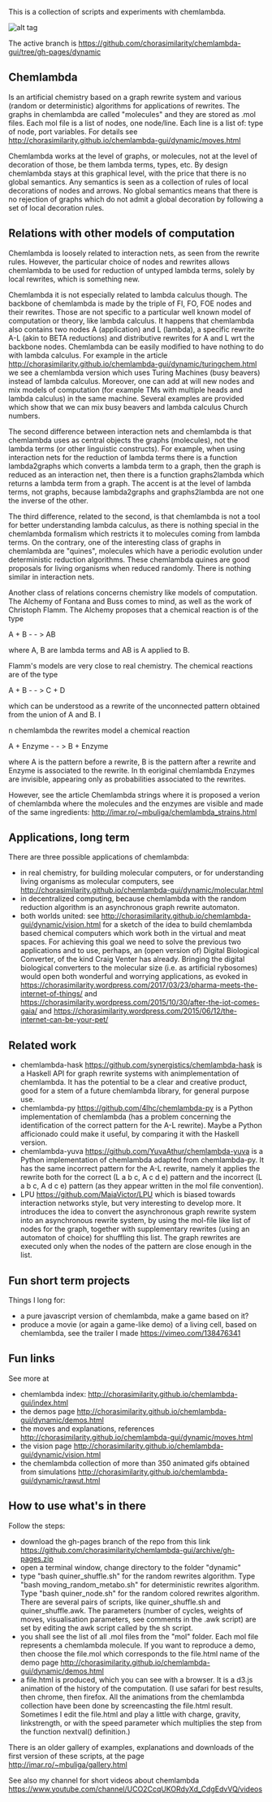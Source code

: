 This is a collection of scripts and experiments with chemlambda. 

![alt tag](tape_long_4653_2.gif)


The active branch is https://github.com/chorasimilarity/chemlambda-gui/tree/gh-pages/dynamic

## Chemlambda

Is an artificial chemistry based on a graph rewrite system and various (random or deterministic) algorithms for applications of rewrites. The graphs in chemlambda are called "molecules" and they are stored as .mol files. Each mol file is a list of nodes, one node/line. Each line is a list of: type of node, port variables. For details see http://chorasimilarity.github.io/chemlambda-gui/dynamic/moves.html 

Chemlambda works at the level of graphs, or molecules, not at the level of decoration of those, be them lambda terms, types, etc. By design chemlambda stays at this graphical level, with the price that there is no global semantics. Any semantics is seen as a collection of rules of local decorations of nodes and arrows. No global semantics means that there is no rejection of graphs which do not admit a global decoration by following a set of local decoration rules. 

## Relations with other models of computation

Chemlambda is loosely related to interaction nets, as seen from the rewrite rules. However, the particular choice of nodes and rewrites allows chemlambda to be used for reduction of untyped lambda terms,  solely by local rewrites, which is something new. 

Chemlambda it is not especially related to lambda calculus though. The backbone of chemlambda is made by the triple of FI, FO, FOE nodes and their rewrites. Those are not specific to a particular well known model of computation or theory, like lambda calculus. It happens that chemlambda also contains two nodes A (application) and L (lambda), a specific rewrite A-L (akin to BETA reductions) and distributive rewrites for A and L wrt the backbone nodes. Chemlambda can be easily modified to have nothing to do with lambda calculus. For example in the article http://chorasimilarity.github.io/chemlambda-gui/dynamic/turingchem.html we see  a chemlambda version which uses Turing Machines (busy beavers) instead of lambda calculus. Moreover, one can add at will new nodes and mix models of computation (for example TMs with multiple heads and lambda calculus) in the same machine. Several examples are provided which show that we can mix busy beavers and lambda calculus Church numbers. 

The second difference between interaction nets and chemlambda is that chemlambda uses as central objects the graphs (molecules), not the lambda terms (or other linguistic constructs). For example, when using interaction nets for the reduction of lambda terms there is a function lambda2graphs which converts a lambda term to a graph, then the graph is reduced as an interaction net, then there is a function graphs2lambda which returns a lambda term from a graph. The accent is at the level of lambda terms, not graphs, because lambda2graphs and graphs2lambda are not one the inverse of the other. 

The third difference, related to the second, is that chemlambda is not a tool for better understanding lambda calculus, as there is nothing special in the chemlambda formalism which restricts it to molecules coming from lambda terms. On the contrary, one of the interesting class of graphs in chemlambda are "quines", molecules which have a periodic evolution under deterministic reduction algorithms. These chemlambda quines are good proposals for living organisms when reduced randomly. There is nothing similar in interaction nets. 


Another class of relations concerns chemistry like models of computation. The Alchemy of Fontana and Buss comes to mind, as well as the work of Christoph Flamm. The Alchemy proposes that a chemical reaction is of the type

 A + B - - > AB
 
 where A, B are lambda terms and AB is A applied to B. 
 
 Flamm's models are very close to real chemistry. The chemical reactions are of the type 
 
 A + B - - > C + D
 
 which can be understood as a rewrite of the unconnected pattern obtained from the union of A and B. I
 
 n chemlambda the rewrites model a chemical reaction 
 
 A + Enzyme - - > B  + Enzyme

where A is the pattern before a rewrite, B is the pattern after a rewrite and Enzyme is associated to the rewrite. In th eoriginal chemlambda Enzymes are invisible, appearing only as probabilities associated to the rewrites. 

 However, see the article Chemlambda strings where it is proposed a verion of chemlambda where the molecules and the enzymes are visible and made of the same ingredients: http://imar.ro/~mbuliga/chemlambda_strains.html 
 

## Applications, long term

There are three possible applications of chemlambda: 
- in real chemistry, for building molecular computers, or for understanding living organisms as molecular computers, see http://chorasimilarity.github.io/chemlambda-gui/dynamic/molecular.html 
- in decentralized computing, because chemlambda with the random reduction algorithm is an asynchronous graph rewrite automaton. 
- both worlds united: see http://chorasimilarity.github.io/chemlambda-gui/dynamic/vision.html for a sketch of the idea to build chemlambda based chemical computers which work both in the virtual and meat spaces. For achieving this goal we need to solve the previous two applications and to use, perhaps, an (open version of) Digital Biological Converter, of the kind Craig Venter has already. Bringing the digital biological converters to the molecular size (i.e. as artificial rybosomes) would open both wonderful and worrying applications, as evoked in https://chorasimilarity.wordpress.com/2017/03/23/pharma-meets-the-internet-of-things/ and https://chorasimilarity.wordpress.com/2015/10/30/after-the-iot-comes-gaia/ and https://chorasimilarity.wordpress.com/2015/06/12/the-internet-can-be-your-pet/


## Related work



- chemlambda-hask https://github.com/synergistics/chemlambda-hask is a Haskell API for graph rewrite systems with animplementation of chemlambda. It has the potential to be a clear and creative product, good for  a stem of a future chemlambda library, for general purpose use.
- chemlambda-py https://github.com/4lhc/chemlambda-py is a Python implementation of chemlambda (has a problem concerning the identification of the correct pattern for the A-L rewrite). Maybe a Python afficionado could make it useful, by comparing it with the Haskell version. 
- chemlambda-yuva https://github.com/YuvaAthur/chemlambda-yuva is a Python implementation of chemlambda adapted from chemlambda-py. It has the same incorrect pattern for the A-L rewrite, namely it applies the rewrite both for the correct (L a b c, A c d e) pattern and the incorrect (L a b c, A d c e) pattern (as they appear written in the mol file convention).
- LPU https://github.com/MaiaVictor/LPU which is biased towards  interaction networks style, but very interesting to develop more. It introduces the idea to convert the asynchronous graph rewrite system into an asynchronous rewrite system, by using the mol-file like list of nodes for the graph, together with supplementary rewrites (using an automaton of choice) for shuffling this list. The graph rewrites are executed only when the nodes of the pattern are close enough in the list. 



## Fun short term projects

Things I long for: 
- a pure javascript version of chemlambda, make a game based on it? 
- produce a movie (or again a game-like demo) of a living cell, based on chemlambda, see the trailer I made https://vimeo.com/138476341 

## Fun links

See more at
- chemlambda index: http://chorasimilarity.github.io/chemlambda-gui/index.html
- the demos page http://chorasimilarity.github.io/chemlambda-gui/dynamic/demos.html
- the moves and explanations, references http://chorasimilarity.github.io/chemlambda-gui/dynamic/moves.html
- the vision page http://chorasimilarity.github.io/chemlambda-gui/dynamic/vision.html
- the chemlambda collection of more than 350 animated gifs obtained from simulations http://chorasimilarity.github.io/chemlambda-gui/dynamic/rawut.html

## How to use what's in there

Follow the steps: 
- download the gh-pages branch of the repo from this link https://github.com/chorasimilarity/chemlambda-gui/archive/gh-pages.zip
- open a terminal window, change directory to the folder "dynamic"
- type "bash quiner_shuffle.sh" for the random rewrites algorithm. Type "bash moving_random_metabo.sh" for deterministic rewrites algorithm. Type "bash quiner_node.sh" for the random colored rewrites algorithm. There are several pairs of scripts, like quiner_shuffle.sh and quiner_shuffle.awk. The parameters (number of cycles, weights of moves, visualisation parameters, see comments in the .awk script) are set by editing the awk script called by the sh script. 
- you shall see the list of all .mol files from the "mol" folder. Each mol file represents a chemlambda molecule. If you want to reproduce a demo, then choose the file.mol which corresponds to the file.html name of the demo page http://chorasimilarity.github.io/chemlambda-gui/dynamic/demos.html 
- a file.html is produced, which you can see with a browser. It is a d3.js animation of the history of the computation. (I use safari for best results, then chrome, then firefox. All the animations from the chemlambda collection have been done by screencasting the file.html result. Sometimes I edit the file.html and play a little with charge, gravity, linkstrength, or with the speed parameter which multiplies the step from the function nextval() definition.)


There is an older gallery of examples, explanations and downloads of the first version of these scripts, at the page http://imar.ro/~mbuliga/gallery.html

See also my channel for short videos about chemlambda https://www.youtube.com/channel/UCO2CcqUKORdyXd_CdgEdvVQ/videos
